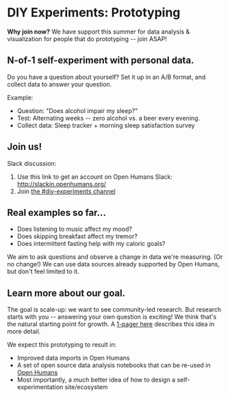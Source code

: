 # DIY Experiments: Prototyping

**Why join now?** We have support this summer for data analysis & visualization for people that do prototyping -- join ASAP!

## N-of-1 self-experiment with personal data.

Do you have a question about yourself? Set it up in an A/B format, and collect data to answer your question.

Example:
* Question: "Does alcohol impair my sleep?"
* Test: Alternating weeks -- zero alcohol vs. a beer every evening.
* Collect data: Sleep tracker + morning sleep satisfaction survey

## Join us!

Slack discussion:
1. Use this link to get an account on Open Humans Slack: http://slackin.openhumans.org/
2. Join [the #diy-experiments channel](https://openhumans.slack.com/messages/CJ2RY8QTG/)

## Real examples so far...

* Does listening to music affect my mood?
* Does skipping breakfast affect my tremor?
* Does intermittent fasting help with my caloric goals?

We aim to ask questions and observe a change in data we're measuring. (Or no change!) We can use data sources already supported by Open Humans, but don't feel limited to it.

## Learn more about our goal.

The goal is scale-up: we want to see community-led research. But research starts with you -- answering your own question is exciting! We think that's the natural starting point for growth. A [1-pager here](https://docs.google.com/document/d/1onavSwWbV3y0pMvT_VXApx-vmyDpxWryNKNBaGZ_2Rs/edit) describes this idea in more detail.

We expect this prototyping to result in:
* Improved data imports in Open Humans
* A set of open source data analysis notebooks that can be re-used in [Open Humans](https://exploratory.openhumans.org/)
* Most importantly, a _much_ better idea of how to design a self-experimentation site/ecosystem